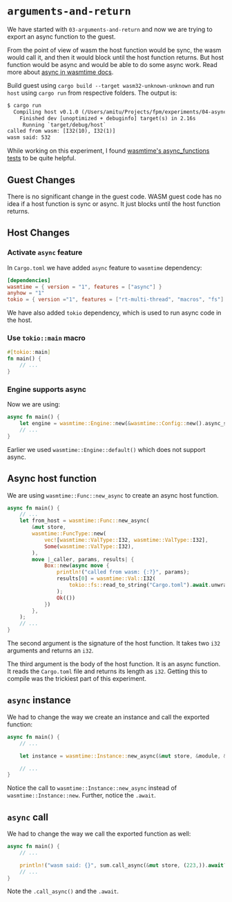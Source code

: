 # `arguments-and-return`

We have started with `03-arguments-and-return` and now we are trying to export an async function to the guest. 

From the point of view of wasm the host function would be sync, the wasm would call it, and then it would block until the 
host function returns. But host function would be async and would be able to do some async work. Read more about [async
in wasmtime docs](https://docs.wasmtime.dev/api/wasmtime/struct.Config.html#asynchronous-wasm).

Build guest using `cargo build --target wasm32-unknown-unknown` and run `host` using `cargo run` from respective 
folders. The output is:

```txt
$ cargo run
  Compiling host v0.1.0 (/Users/amitu/Projects/fpm/experiments/04-async/host)
    Finished dev [unoptimized + debuginfo] target(s) in 2.16s
     Running `target/debug/host`
called from wasm: [I32(10), I32(1)]
wasm said: 532
```

While working on this experiment, I found [wasmtime's async_functions tests](https://github.com/bytecodealliance/wasmtime/blob/ff0e84ecf449cf89d970457fd6206e1c06429980/tests/all/async_functions.rs)
to be quite helpful.

## Guest Changes

There is no significant change in the guest code. WASM guest code has no idea if a host function is sync or async. 
It just blocks until the host function returns.

## Host Changes

### Activate `async` feature

In `Cargo.toml` we have added `async` feature to `wasmtime` dependency:

```toml
[dependencies]
wasmtime = { version = "1", features = ["async"] }
anyhow = "1"
tokio = { version ="1", features = ["rt-multi-thread", "macros", "fs"] }
```

We have also added `tokio` dependency, which is used to run async code in the host.

### Use `tokio::main` macro

```rust
#[tokio::main]
fn main() {
    // ...
}
```

### Engine supports async

Now we are using:

```rust
async fn main() {
    let engine = wasmtime::Engine::new(&wasmtime::Config::new().async_support(true))?;
    // ...
}
```  

Earlier we used `wasmtime::Engine::default()` which does not support async.

## Async host function

We are using `wasmtime::Func::new_async` to create an async host function. 

```rust
async fn main() {
    // ...
    let from_host = wasmtime::Func::new_async(
        &mut store,
        wasmtime::FuncType::new(
            vec![wasmtime::ValType::I32, wasmtime::ValType::I32],
            Some(wasmtime::ValType::I32),
        ),
        move |_caller, params, results| {
            Box::new(async move {
                println!("called from wasm: {:?}", params);
                results[0] = wasmtime::Val::I32(
                    tokio::fs::read_to_string("Cargo.toml").await.unwrap().len() as i32,
                );
                Ok(())
            })
        },
    );
    // ...
}
```

The second argument is the signature of the host function. It takes two `i32` arguments and returns an `i32`.

The third argument is the body of the host function. It is an async function. It reads the `Cargo.toml` file and
returns its length as `i32`. Getting this to compile was the trickiest part of this experiment.

## `async` instance

We had to change the way we create an instance and call the exported function:

```rust
async fn main() {
    // ...

    let instance = wasmtime::Instance::new_async(&mut store, &module, &[from_host.into()]).await?;

    // ...
}
```

Notice the call to `wasmtime::Instance::new_async` instead of `wasmtime::Instance::new`. Further, notice the `.await`.

## `async` call

We had to change the way we call the exported function as well:

```rust
async fn main() {
    // ...

    println!("wasm said: {}", sum.call_async(&mut store, (223,)).await?);
    // ...
}
```

Note the `.call_async()` and the `.await`.